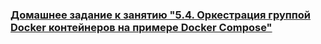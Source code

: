 ### [Домашнее задание к занятию "5.4. Оркестрация группой Docker контейнеров на примере Docker Compose"](https://github.com/)

